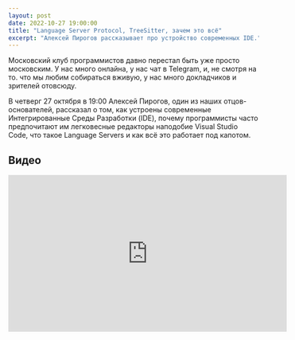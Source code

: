 ```yaml
---
layout: post
date: 2022-10-27 19:00:00
title: "Language Server Protocol, TreeSitter, зачем это всё"
excerpt: "Алексей Пирогов рассказывает про устройство современных IDE."
---
```


Московский клуб программистов давно перестал быть уже просто московским. У нас много онлайна, у нас чат в Telegram, и, не смотря на то. что мы любим собираться вживую, у нас много докладчиков и зрителей отовсюду.

В четверг 27 октября в 19:00 Алексей Пирогов, один из наших отцов-основателей, рассказал о том, как устроены современные Интегрированные Среды Разработки (IDE), почему программисты часто предпочитают им легковесные редакторы наподобие Visual Studio Code, что такое Language Servers и как всё это работает под капотом.

## Видео

<div class="video">
    <iframe width="560" height="315" src="https://www.youtube.com/embed/9gqJlD2H-YQ" title="YouTube video player" frameborder="0" allow="accelerometer; autoplay; clipboard-write; encrypted-media; gyroscope; picture-in-picture" allowfullscreen></iframe>
</div>

